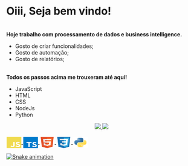 # Oiii, Seja bem vindo!


<br>**Hoje trabalho com processamento de dados e business intelligence.**</br>
* Gosto de criar funcionalidades;
* Gosto de automação;
* Gosto de relatórios;

<br>**Todos os passos acima me trouxeram até aqui!** </br>

* JavaScript
* HTML
* CSS
* NodeJs
* Python

<div align="center">
  <a href="https://github.com/Leandro-java01">
  <img height="160em" src="https://github-readme-stats.vercel.app/api?username=Leandro-java01&show_icons=true&theme=dracula&include_all_commits=true&count_private=true"/>

  <img height="160em" src="https://github-readme-stats.vercel.app/api/top-langs/?username=Leandro-java01&layout=compact&langs_count=7&theme=dracula"/>

</div>

<div style="display: inline_block"><br>

  <img align="center" alt="Leandro-Js" height="30" width="40" src="https://raw.githubusercontent.com/devicons/devicon/master/icons/javascript/javascript-plain.svg">

  <img align="center" alt="Leandro-Ts" height="30" width="40" src="https://raw.githubusercontent.com/devicons/devicon/master/icons/typescript/typescript-plain.svg">

  <img align="center" alt="Leandro-HTML" height="30" width="40" src="https://raw.githubusercontent.com/devicons/devicon/master/icons/html5/html5-original.svg">

  <img align="center" alt="Leandro-CSS" height="30" width="40" src="https://raw.githubusercontent.com/devicons/devicon/master/icons/css3/css3-original.svg">

  <img align="center" alt="Leandro-Python" height="30" width="40" src="https://raw.githubusercontent.com/devicons/devicon/master/icons/python/python-original.svg">

</div>
  
<div> 

  ![Snake animation](https://github.com/Leandro-java01/leandroAbreu/blob/output/github-contribution-grid-snake.svg)

</div>
